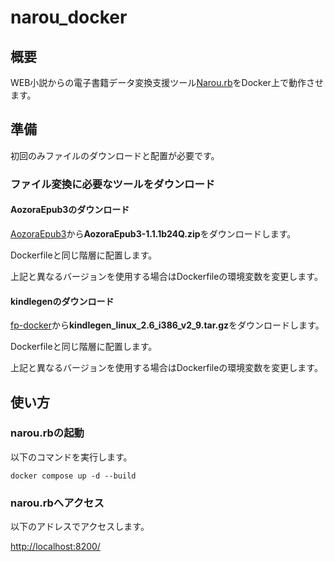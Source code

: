 # narou_docker

## 概要

WEB小説からの電子書籍データ変換支援ツール[Narou.rb](https://github.com/whiteleaf7/narou)をDocker上で動作させます。

## 準備

初回のみファイルのダウンロードと配置が必要です。

### ファイル変換に必要なツールをダウンロード

#### AozoraEpub3のダウンロード

[AozoraEpub3](https://github.com/kyukyunyorituryo/AozoraEpub3/releases/tag/v1.1.1b24Q)から**AozoraEpub3-1.1.1b24Q.zip**をダウンロードします。

Dockerfileと同じ階層に配置します。

上記と異なるバージョンを使用する場合はDockerfileの環境変数を変更します。

#### kindlegenのダウンロード

[fp-docker](https://github.com/zzet/fp-docker)から**kindlegen_linux_2.6_i386_v2_9.tar.gz**をダウンロードします。

Dockerfileと同じ階層に配置します。

上記と異なるバージョンを使用する場合はDockerfileの環境変数を変更します。

## 使い方

### narou.rbの起動

以下のコマンドを実行します。

`docker compose up -d --build`

### narou.rbへアクセス

以下のアドレスでアクセスします。

<http://localhost:8200/>
